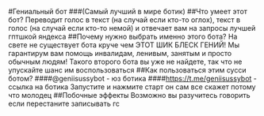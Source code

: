 #Гениальный бот
###(Самый лучший в мире ботик)
##Что умеет этот бот?
Переводит голос в текст (на случай если кто-то оглох), текст в голос (на случай если кто-то немой) и отвечает вам на запросы лучшей гптшкой яндекса
##Почему нужно выбрать именно этого бота?
На свете не существует бота круче чем ЭТОТ ШИК БЛЕСК ГЕНИЙ! Мы гарантирум вам помощь инвалидам, ленивым, занятым и просто обычным людям! Такого второго бота вы уже не найдете, так что не упускайте шанс им воспользоваться
##Как пользоваться этим сусси ботом?
####@geniisussybot - юз ботика
####https://t.me/geniisussybot - ссылка на ботика
Запустите и нажмите старт он сам все скажет потому что молодец
##Побочные эффекты
Возможно вы разучитесь говорить если перестаните записывать гс